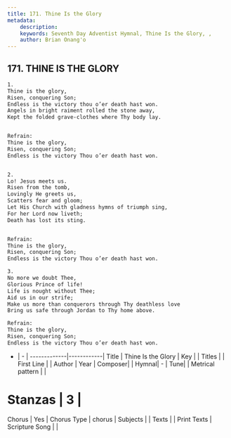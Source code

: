 ```yaml
---
title: 171. Thine Is the Glory
metadata:
    description: 
    keywords: Seventh Day Adventist Hymnal, Thine Is the Glory, , 
    author: Brian Onang'o
---
```



## 171. THINE IS THE GLORY

```txt
1.
Thine is the glory,
Risen, conquering Son;
Endless is the victory thou o’er death hast won.
Angels in bright raiment rolled the stone away,
Kept the folded grave-clothes where Thy body lay.


Refrain:
Thine is the glory,
Risen, conquering Son;
Endless is the victory Thou o’er death hast won.


2.
Lo! Jesus meets us.
Risen from the tomb,
Lovingly He greets us,
Scatters fear and gloom;
Let His Church with gladness hymns of triumph sing,
For her Lord now liveth;
Death has lost its sting.


Refrain:
Thine is the glory,
Risen, conquering Son;
Endless is the victory Thou o’er death hast won.

3.
No more we doubt Thee,
Glorious Prince of life!
Life is nought without Thee;
Aid us in our strife;
Make us more than conquerors through Thy deathless love
Bring us safe through Jordan to Thy home above.

Refrain:
Thine is the glory,
Risen, conquering Son;
Endless is the victory Thou o’er death hast won.

```

- |   -  |
-------------|------------|
Title | Thine Is the Glory |
Key |  |
Titles |  |
First Line |  |
Author | 
Year | 
Composer|  |
Hymnal|  - |
Tune|  |
Metrical pattern | |
# Stanzas | 3 |
Chorus | Yes |
Chorus Type | chorus |
Subjects |  |
Texts |  |
Print Texts | 
Scripture Song |  |
  
